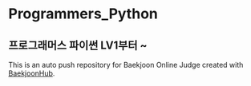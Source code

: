 # Programmers_Python
## 프로그래머스 파이썬 LV1부터 ~ 
This is an auto push repository for Baekjoon Online Judge created with [BaekjoonHub](https://github.com/BaekjoonHub/BaekjoonHub).
